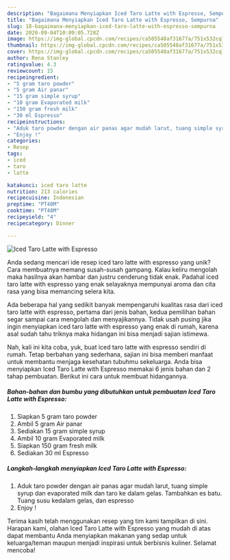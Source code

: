 ```yaml
---
description: "Bagaimana Menyiapkan Iced Taro Latte with Espresso, Sempurna"
title: "Bagaimana Menyiapkan Iced Taro Latte with Espresso, Sempurna"
slug: 18-bagaimana-menyiapkan-iced-taro-latte-with-espresso-sempurna
date: 2020-09-04T10:09:05.728Z
image: https://img-global.cpcdn.com/recipes/ca505548af31677a/751x532cq70/iced-taro-latte-with-espresso-foto-resep-utama.jpg
thumbnail: https://img-global.cpcdn.com/recipes/ca505548af31677a/751x532cq70/iced-taro-latte-with-espresso-foto-resep-utama.jpg
cover: https://img-global.cpcdn.com/recipes/ca505548af31677a/751x532cq70/iced-taro-latte-with-espresso-foto-resep-utama.jpg
author: Rena Stanley
ratingvalue: 4.3
reviewcount: 15
recipeingredient:
- "5 gram taro powder"
- "5 gram Air panar"
- "15 gram simple syrup"
- "10 gram Evaporated milk"
- "150 gram fresh milk"
- "30 ml Espresso"
recipeinstructions:
- "Aduk taro powder dengan air panas agar mudah larut, tuang simple syrup dan evaporated milk dan taro ke dalam gelas. Tambahkan es batu. Tuang susu kedalam gelas, dan espresso"
- "Enjoy !"
categories:
- Resep
tags:
- iced
- taro
- latte

katakunci: iced taro latte 
nutrition: 213 calories
recipecuisine: Indonesian
preptime: "PT40M"
cooktime: "PT48M"
recipeyield: "4"
recipecategory: Dinner

---
```



![Iced Taro Latte with Espresso](https://img-global.cpcdn.com/recipes/ca505548af31677a/751x532cq70/iced-taro-latte-with-espresso-foto-resep-utama.jpg)

Anda sedang mencari ide resep iced taro latte with espresso yang unik? Cara membuatnya memang susah-susah gampang. Kalau keliru mengolah maka hasilnya akan hambar dan justru cenderung tidak enak. Padahal iced taro latte with espresso yang enak selayaknya mempunyai aroma dan cita rasa yang bisa memancing selera kita.



Ada beberapa hal yang sedikit banyak mempengaruhi kualitas rasa dari iced taro latte with espresso, pertama dari jenis bahan, kedua pemilihan bahan segar sampai cara mengolah dan menyajikannya. Tidak usah pusing jika ingin menyiapkan iced taro latte with espresso yang enak di rumah, karena asal sudah tahu triknya maka hidangan ini bisa menjadi sajian istimewa.


Nah, kali ini kita coba, yuk, buat iced taro latte with espresso sendiri di rumah. Tetap berbahan yang sederhana, sajian ini bisa memberi manfaat untuk membantu menjaga kesehatan tubuhmu sekeluarga. Anda bisa menyiapkan Iced Taro Latte with Espresso memakai 6 jenis bahan dan 2 tahap pembuatan. Berikut ini cara untuk membuat hidangannya.

<!--inarticleads1-->

##### Bahan-bahan dan bumbu yang dibutuhkan untuk pembuatan Iced Taro Latte with Espresso:

1. Siapkan 5 gram taro powder
1. Ambil 5 gram Air panar
1. Sediakan 15 gram simple syrup
1. Ambil 10 gram Evaporated milk
1. Siapkan 150 gram fresh milk
1. Sediakan 30 ml Espresso




<!--inarticleads2-->

##### Langkah-langkah menyiapkan Iced Taro Latte with Espresso:

1. Aduk taro powder dengan air panas agar mudah larut, tuang simple syrup dan evaporated milk dan taro ke dalam gelas. Tambahkan es batu. Tuang susu kedalam gelas, dan espresso
1. Enjoy !




Terima kasih telah menggunakan resep yang tim kami tampilkan di sini. Harapan kami, olahan Iced Taro Latte with Espresso yang mudah di atas dapat membantu Anda menyiapkan makanan yang sedap untuk keluarga/teman maupun menjadi inspirasi untuk berbisnis kuliner. Selamat mencoba!
